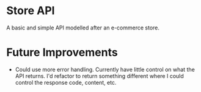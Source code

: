 # Store API
 
A basic and simple API modelled after an e-commerce store.

# Future Improvements

- Could use more error handling. Currently have little control on what the API returns. I'd refactor to return something different where I could control the response code, content, etc.